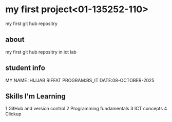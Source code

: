 # my first project<01-135252-110>
my first git hub repositry
## about
my first git hub repositry  in ict lab
## student info
MY NAME :HIJJAB RIFFAT
PROGRAM:BS_IT
DATE:08-OCTOBER-2025

## Skills I'm Learning 
1 GitHub and version control 
2 Programming fundamentals
3 ICT concepts 
4 Clickup 
